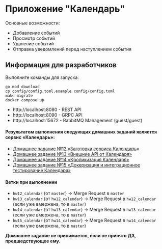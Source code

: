 # Приложение "Календарь"

Основные возможности:

- Добавление событий
- Просмотр событий
- Удаление событий
- Отправка уведомлений перед наступлением события

## Информация для разработчиков

Выполните команды для запуска:

```shell
go mod download
cp config/config.toml.example config/config.toml
make migrate
docker compose up
```

- http://localhost:8080 - REST API
- http://localhost:8090 - GRPC API
- http://localhost:15672 - RabbitMQ Management (guest/guest)

#### Результатом выполнения следующих домашних заданий является сервис «Календарь»:

- [Домашнее задание №12 «Заготовка сервиса Календарь»](./docs/12_README.md)
- [Домашнее задание №13 «Внешние API от Календаря»](./docs/13_README.md)
- [Домашнее задание №14 «Кроликизация Календаря»](./docs/14_README.md)
- [Домашнее задание №15 «Докеризация и интеграционное тестирование Календаря»](./docs/15_README.md)

#### Ветки при выполнении

- `hw12_calendar` (от `master`) -> Merge Request в `master`
- `hw13_calendar` (от `hw12_calendar`) -> Merge Request в `hw12_calendar` (если уже вмержена, то в `master`)
- `hw14_calendar` (от `hw13_calendar`) -> Merge Request в `hw13_calendar` (если уже вмержена, то в `master`)
- `hw15_calendar` (от `hw14_calendar`) -> Merge Request в `hw14_calendar` (если уже вмержена, то в `master`)

**Домашнее задание не принимается, если не принято ДЗ, предшедствующее ему.**
